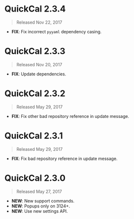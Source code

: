# QuickCal 2.3.4

> Released Nov 22, 2017

- **FIX**: Fix incorrect `pyyaml` dependency casing.

# QuickCal 2.3.3

> Released Nov 20, 2017

- **FIX**: Update dependencies.

# QuickCal 2.3.2

> Released May 29, 2017

- **FIX**: Fix other bad repository reference in update message.

# QuickCal 2.3.1

> Released May 29, 2017

- **FIX**: Fix bad repository reference in update message.

# QuickCal 2.3.0

> Released May 27, 2017

- **NEW**: New support commands.
- **NEW**: Popups only on 3124+.
- **NEW**: Use new settings API.
